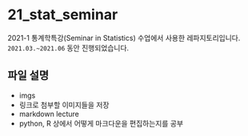 # 21_stat_seminar
 2021-1 통계학특강(Seminar in Statistics) 수업에서 사용한 레파지토리입니다.
 `2021.03.~2021.06` 동안 진행되었습니다.
 
## 파일 설명
* imgs
 * 링크로 첨부할 이미지들을 저장 
* markdown lecture
 * python, R 상에서 어떻게 마크다운을 편집하는지를 공부
